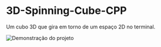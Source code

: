 # 3D-Spinning-Cube-CPP
Um cubo 3D que gira em torno de um espaço 2D no terminal.


![Demonstração do projeto](./assets/cube.gif)
